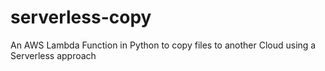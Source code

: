# serverless-copy
An AWS Lambda Function in Python to copy files to another Cloud using a Serverless approach
